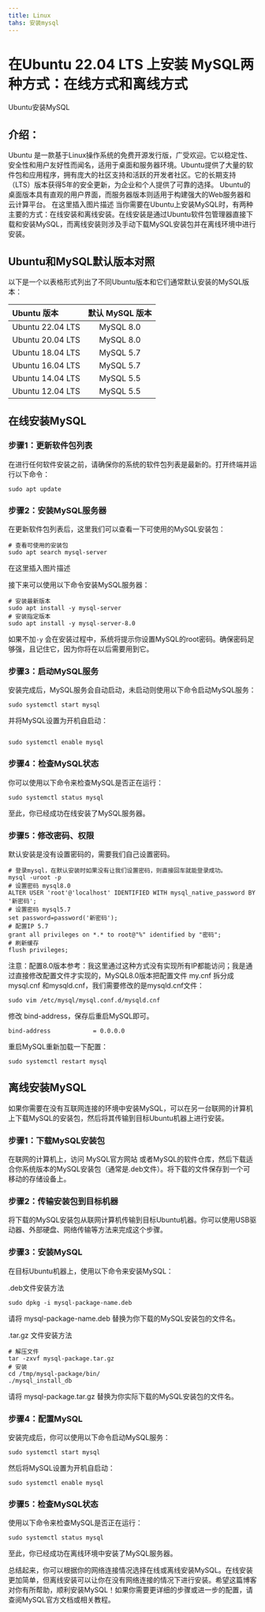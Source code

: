 ```yaml
---
title: Linux
tahs: 安装mysql
---
```


# 在Ubuntu 22.04 LTS 上安装 MySQL两种方式：在线方式和离线方式
Ubuntu安装MySQL
## 介绍：
Ubuntu 是一款基于Linux操作系统的免费开源发行版，广受欢迎。它以稳定性、安全性和用户友好性而闻名，适用于桌面和服务器环境。Ubuntu提供了大量的软件包和应用程序，拥有庞大的社区支持和活跃的开发者社区。它的长期支持（LTS）版本获得5年的安全更新，为企业和个人提供了可靠的选择。 Ubuntu的桌面版本具有直观的用户界面，而服务器版本则适用于构建强大的Web服务器和云计算平台。
在这里插入图片描述
当你需要在Ubuntu上安装MySQL时，有两种主要的方式：在线安装和离线安装。在线安装是通过Ubuntu软件包管理器直接下载和安装MySQL，而离线安装则涉及手动下载MySQL安装包并在离线环境中进行安装。

## Ubuntu和MySQL默认版本对照
以下是一个以表格形式列出了不同Ubuntu版本和它们通常默认安装的MySQL版本：

|Ubuntu 版本|默认 MySQL 版本|
|:---|:---:|
|Ubuntu 22.04 LTS|	MySQL 8.0
|Ubuntu 20.04 LTS|	MySQL 8.0
|Ubuntu 18.04 LTS|	MySQL 5.7
|Ubuntu 16.04 LTS|  MySQL 5.7
|Ubuntu 14.04 LTS|	MySQL 5.5
|Ubuntu 12.04 LTS|	MySQL 5.5

## 在线安装MySQL

### 步骤1：更新软件包列表
在进行任何软件安装之前，请确保你的系统的软件包列表是最新的。打开终端并运行以下命令：

```
sudo apt update
```

### 步骤2：安装MySQL服务器
在更新软件包列表后，这里我们可以查看一下可使用的MySQL安装包：

```
# 查看可使用的安装包
sudo apt search mysql-server
```

在这里插入图片描述

接下来可以使用以下命令安装MySQL服务器：

```
# 安装最新版本
sudo apt install -y mysql-server
# 安装指定版本
sudo apt install -y mysql-server-8.0
```

如果不加`-y` 会在安装过程中，系统将提示你设置MySQL的root密码。确保密码足够强，且记住它，因为你将在以后需要用到它。

### 步骤3：启动MySQL服务

安装完成后，MySQL服务会自动启动，未启动则使用以下命令启动MySQL服务：

```
sudo systemctl start mysql
```

并将MySQL设置为开机自启动：
```

sudo systemctl enable mysql
```

### 步骤4：检查MySQL状态

你可以使用以下命令来检查MySQL是否正在运行：

```
sudo systemctl status mysql
```

至此，你已经成功在线安装了MySQL服务器。

### 步骤5：修改密码、权限
默认安装是没有设置密码的，需要我们自己设置密码。

```
# 登录mysql，在默认安装时如果没有让我们设置密码，则直接回车就能登录成功。
mysql -uroot -p
# 设置密码 mysql8.0
ALTER USER 'root'@'localhost' IDENTIFIED WITH mysql_native_password BY '新密码';
# 设置密码 mysql5.7
set password=password('新密码');
# 配置IP 5.7
grant all privileges on *.* to root@"%" identified by "密码";
# 刷新缓存
flush privileges;
```

注意：配置8.0版本参考：我这里通过这种方式没有实现所有IP都能访问；我是通过直接修改配置文件才实现的，MySQL8.0版本把配置文件 my.cnf 拆分成mysql.cnf 和mysqld.cnf，我们需要修改的是mysqld.cnf文件：

```
sudo vim /etc/mysql/mysql.conf.d/mysqld.cnf
```

修改 bind-address，保存后重启MySQL即可。

```
bind-address            = 0.0.0.0
```

重启MySQL重新加载一下配置：

```
sudo systemctl restart mysql
```

## 离线安装MySQL

如果你需要在没有互联网连接的环境中安装MySQL，可以在另一台联网的计算机上下载MySQL的安装包，然后将其传输到目标Ubuntu机器上进行安装。

### 步骤1：下载MySQL安装包

在联网的计算机上，访问 MySQL官方网站 或者MySQL的软件仓库，然后下载适合你系统版本的MySQL安装包（通常是.deb文件）。将下载的文件保存到一个可移动的存储设备上。

### 步骤2：传输安装包到目标机器

将下载的MySQL安装包从联网计算机传输到目标Ubuntu机器。你可以使用USB驱动器、外部硬盘、网络传输等方法来完成这个步骤。

### 步骤3：安装MySQL

在目标Ubuntu机器上，使用以下命令来安装MySQL：

.deb文件安装方法
```
sudo dpkg -i mysql-package-name.deb
```

请将 mysql-package-name.deb 替换为你下载的MySQL安装包的文件名。

.tar.gz 文件安装方法

```
# 解压文件
tar -zxvf mysql-package.tar.gz 
# 安装
cd /tmp/mysql-package/bin/
./mysql_install_db
```

请将 mysql-package.tar.gz 替换为你实际下载的MySQL安装包的文件名。

### 步骤4：配置MySQL

安装完成后，你可以使用以下命令启动MySQL服务：

```
sudo systemctl start mysql
```

然后将MySQL设置为开机自启动：

```
sudo systemctl enable mysql
```

### 步骤5：检查MySQL状态
使用以下命令来检查MySQL是否正在运行：

```
sudo systemctl status mysql
```

至此，你已经成功在离线环境中安装了MySQL服务器。

总结起来，你可以根据你的网络连接情况选择在线或离线安装MySQL。在线安装更加简单，但离线安装可以让你在没有网络连接的情况下进行安装。希望这篇博客对你有所帮助，顺利安装MySQL！如果你需要更详细的步骤或进一步的配置，请查阅MySQL官方文档或相关教程。